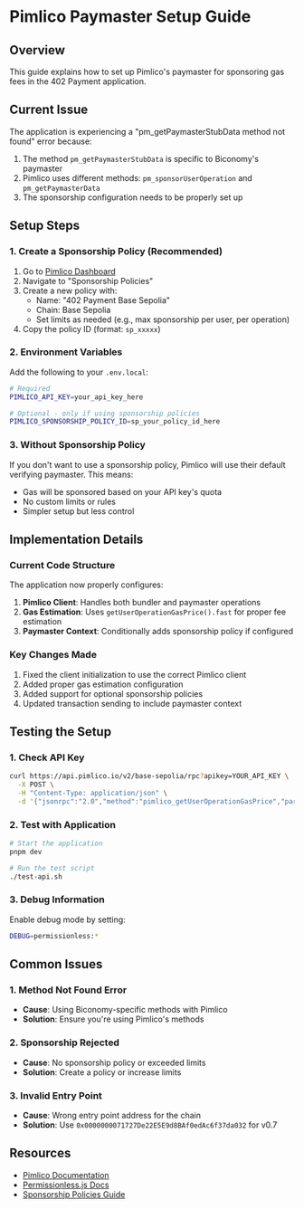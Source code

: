 # Pimlico Paymaster Setup Guide

## Overview
This guide explains how to set up Pimlico's paymaster for sponsoring gas fees in the 402 Payment application.

## Current Issue
The application is experiencing a "pm_getPaymasterStubData method not found" error because:
1. The method `pm_getPaymasterStubData` is specific to Biconomy's paymaster
2. Pimlico uses different methods: `pm_sponsorUserOperation` and `pm_getPaymasterData`
3. The sponsorship configuration needs to be properly set up

## Setup Steps

### 1. Create a Sponsorship Policy (Recommended)
1. Go to [Pimlico Dashboard](https://dashboard.pimlico.io)
2. Navigate to "Sponsorship Policies"
3. Create a new policy with:
   - Name: "402 Payment Base Sepolia"
   - Chain: Base Sepolia
   - Set limits as needed (e.g., max sponsorship per user, per operation)
4. Copy the policy ID (format: `sp_xxxxx`)

### 2. Environment Variables
Add the following to your `.env.local`:
```bash
# Required
PIMLICO_API_KEY=your_api_key_here

# Optional - only if using sponsorship policies
PIMLICO_SPONSORSHIP_POLICY_ID=sp_your_policy_id_here
```

### 3. Without Sponsorship Policy
If you don't want to use a sponsorship policy, Pimlico will use their default verifying paymaster. This means:
- Gas will be sponsored based on your API key's quota
- No custom limits or rules
- Simpler setup but less control

## Implementation Details

### Current Code Structure
The application now properly configures:
1. **Pimlico Client**: Handles both bundler and paymaster operations
2. **Gas Estimation**: Uses `getUserOperationGasPrice().fast` for proper fee estimation
3. **Paymaster Context**: Conditionally adds sponsorship policy if configured

### Key Changes Made
1. Fixed the client initialization to use the correct Pimlico client
2. Added proper gas estimation configuration
3. Added support for optional sponsorship policies
4. Updated transaction sending to include paymaster context

## Testing the Setup

### 1. Check API Key
```bash
curl https://api.pimlico.io/v2/base-sepolia/rpc?apikey=YOUR_API_KEY \
  -X POST \
  -H "Content-Type: application/json" \
  -d '{"jsonrpc":"2.0","method":"pimlico_getUserOperationGasPrice","params":[],"id":1}'
```

### 2. Test with Application
```bash
# Start the application
pnpm dev

# Run the test script
./test-api.sh
```

### 3. Debug Information
Enable debug mode by setting:
```bash
DEBUG=permissionless:*
```

## Common Issues

### 1. Method Not Found Error
- **Cause**: Using Biconomy-specific methods with Pimlico
- **Solution**: Ensure you're using Pimlico's methods

### 2. Sponsorship Rejected
- **Cause**: No sponsorship policy or exceeded limits
- **Solution**: Create a policy or increase limits

### 3. Invalid Entry Point
- **Cause**: Wrong entry point address for the chain
- **Solution**: Use `0x0000000071727De22E5E9d8BAf0edAc6f37da032` for v0.7

## Resources
- [Pimlico Documentation](https://docs.pimlico.io)
- [Permissionless.js Docs](https://docs.pimlico.io/permissionless)
- [Sponsorship Policies Guide](https://docs.pimlico.io/infra/platform/sponsorship-policies)